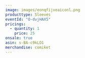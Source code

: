 ```yaml
---
image: images/eonqfijveaiconl.png
producttype: Sleeves
eventId: "O-dvjHAX5"
pricings:
  - quantity: 1
    price: 25
onsale: true
asin: s-BA-c9kLO1
merchandise: comiket
---
```

